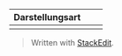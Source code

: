 

| Darstellungsart |  |  |
|--|--|--|
|  |  |  |

> Written with [StackEdit](https://stackedit.io/).
<!--stackedit_data:
eyJoaXN0b3J5IjpbLTE5NDE1OTcyNjldfQ==
-->